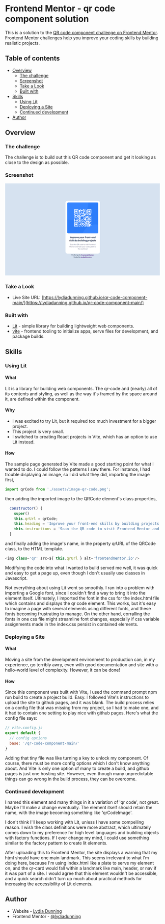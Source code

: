 # Frontend Mentor - qr code component solution

This is a solution to the [QR code component challenge on Frontend Mentor](https://www.frontendmentor.io/challenges/qr-code-component-iux_sIO_H). Frontend Mentor challenges help you improve your coding skills by building realistic projects. 

## Table of contents

- [Overview](#overview)
  - [The challenge](#the-challenge)
  - [Screenshot](#screenshot)
  - [Take a Look](#take-a-look)
  - [Built with](#built-with)
- [Skills](#skills)
  - [Using Lit](#using-lit)
  - [Deploying a Site](#deploying-a-site)
  - [Continued development](#continued-development)
- [Author](#author)

## Overview

### The challenge

The challenge is to build out this QR code component and get it looking as close to the design as possible.

### Screenshot

![Imagine a qr code](./screenshot.png)

### Take a Look

<!-- - Solution URL: [Add solution URL here](https://your-solution-url.com) -->
- Live Site URL: [https://lydiadunning.github.io/qr-code-component-main/](https://lydiadunning.github.io/qr-code-component-main/)

### Built with

- [Lit](https://lit.dev/) - simple library for building lightweight web components.
- [vite](https://vitejs.dev) - frontend tooling to initialize apps, serve files for development, and package builds.

## Skills

### Using Lit
#### What
Lit is a library for building web components. The qr-code and (nearly) all of its contents and styling, as well as the way it's framed by the space around it, are defined within the component.

#### Why
- I was excited to try Lit, but it required too much investment for a bigger project. 
- This project is very small.
- I switched to creating React projects in Vite, which has an option to use Lit instead.

#### How 
The sample page generated by Vite made a good starting point for what I wanted to do. I could follow the patterns I saw there. For instance, I had trouble displaying an image, so I did what they did, importing the image first,
```js
import qrCode from './assets/image-qr-code.png';
```
then adding the imported image to the QRCode element's class properties,
```js
  constructor() {
    super()
    this.qrUrl = qrCode;
    this.heading = 'Improve your front-end skills by building projects';
    this.instructions = 'Scan the QR code to visit Frontend Mentor and take your coding skills to the next level';
  }
```
and finally adding the image's name, in the property qrURL of the QRCode class, to the HTML template.
```js
<img class='qr' src=${ this.qrUrl } alt='frontendmentor.io'/>
```
Modifying the code into what I wanted to build served me well, it was quick and easy to get a page up, even though I don't usually use classes in Javascript.

Not everything about using Lit went so smoothly. I ran into a problem with importing a Google font, since I couldn't find a way to bring it into the element itself. Ultimately, I imported the font in the css for the index.html file which contains and displays the qr code element. This works, but it's easy to imagine a page with several elements using different fonts, and these fonts becoming frustrating to manage. On the other hand, corralling the fonts in one css file might streamline font changes, especially if css variable assignments made in the index.css persist in contained elements.

### Deploying a Site
#### What
Moving a site from the development environment to production can, in my experience, go terribly awry, even with good documentation and site with a hello-world level of complexity.
However, it can be done!

#### How 
Since this component was built with Vite, I used the command prompt npm run build to create a project build. Easy. I followed Vite's instructions to upload the site to github pages, and it was blank. The build process relies on a config file that was missing from my project, so I had to make one, and it had to contain one setting to play nice with github pages. Here's what the config file says:
```js
// vite.config.js
export default {
  // config options
  base: '/qr-code-component-main/'
}
```
Adding that tiny file was like turning a key to unlock my component.
Of course, there must be more config options which I don't know anything about. And Vite is only one option of many to create a build, and github pages is just one hosting site. However, even though many unpredictable things can go wrong in the build process, they can be overcome.

### Continued development

I named this element and many things in it a variation of 'qr code', not great. Maybe I'll make a change eventually. The element itself should retain the name, with the image becoming something like 'qrCodeImage'. 

I don't think I'll keep working with Lit, unless I have some compelling reason. I wish the class definitions were more abstract, which ultimately comes down to my preference for high level languages and building objects with factory functions. If I ever change my mind, I could use something similar to the factory pattern to create lit elements.

After uploading this to Frontend Mentor, the site displays a warning that my html should have one main landmark. This seems irrelevant to what I'm doing here, because I'm using index.html like a plate to serve my element on, and the qr-card would fall within a landmark like main, header, or nav if it was part of a site. 
I would agree that this element wouldn't be accessible, and a quick search didn't turn up much about practical methods for increasing the accessibility of Lit elements.

## Author

- Website - [Lydia Dunning](https://lydiadunning.github.io/Portfolio/)
- Frontend Mentor - [@lydiadunning](https://www.frontendmentor.io/profile/lydiadunning)

